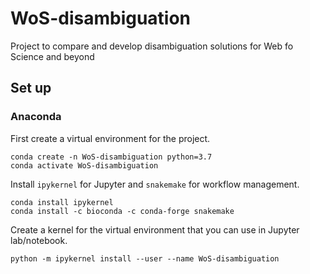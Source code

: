 # WoS-disambiguation
Project to compare and develop disambiguation solutions for Web fo Science and beyond


## Set up

### Anaconda

First create a virtual environment for the project.

    conda create -n WoS-disambiguation python=3.7
    conda activate WoS-disambiguation

Install `ipykernel` for Jupyter and `snakemake` for workflow management. 

    conda install ipykernel
    conda install -c bioconda -c conda-forge snakemake

Create a kernel for the virtual environment that you can use in Jupyter lab/notebook.

    python -m ipykernel install --user --name WoS-disambiguation
